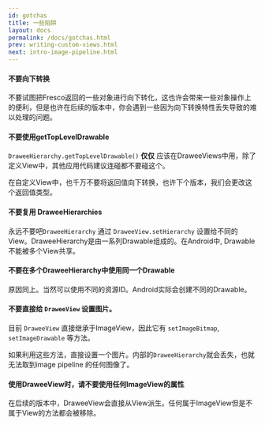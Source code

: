 ```yaml
---
id: gotchas
title: 一些陷阱
layout: docs
permalink: /docs/gotchas.html
prev: writing-custom-views.html
next: intro-image-pipeline.html
---
```


#### 不要向下转换

不要试图把Fresco返回的一些对象进行向下转化，这也许会带来一些对象操作上的便利，但是也许在后续的版本中，你会遇到一些因为向下转换特性丢失导致的难以处理的问题。

#### 不要使用getTopLevelDrawable

`DraweeHierarchy.getTopLevelDrawable()` **仅仅** 应该在DraweeViews中用，除了定义View中，其他应用代码建议连碰都不要碰这个。

在自定义View中，也千万不要将返回值向下转换，也许下个版本，我们会更改这个返回值类型。

#### 不要复用 DraweeHierarchies

永远不要吧`DraweeHierarchy` 通过 ```DraweeView.setHierarchy``` 设置给不同的View。DraweeHierarchy是由一系列Drawable组成的。在Android中, Drawable不能被多个View共享。

#### 不要在多个DraweeHierarchy中使用同一个Drawable

原因同上。当然可以使用不同的资源ID。Android实际会创建不同的Drawable。

#### 不要直接给 `DraweeView` 设置图片。

目前 ```DraweeView``` 直接继承于ImageView，因此它有 `setImageBitmap`,
`setImageDrawable`  等方法。

如果利用这些方法，直接设置一个图片。内部的```DraweeHierarchy```就会丢失，也就无法取到image
pipeline 的任何图像了。

#### 使用DraweeView时，请不要使用任何ImageView的属性

在后续的版本中，DraweeView会直接从View派生。任何属于ImageView但是不属于View的方法都会被移除。
